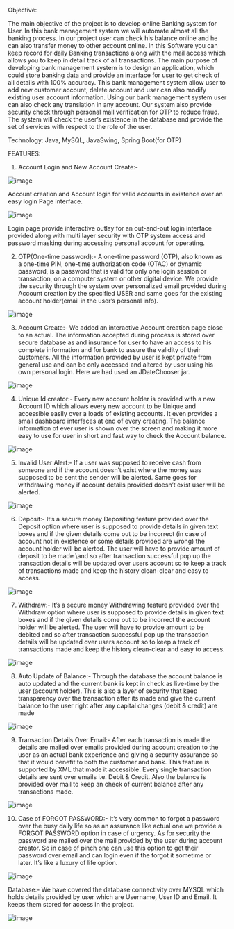 Objective:

The main objective of the project is to develop online Banking system for User. In this bank management system we will automate almost all the banking process. In our project user can check his balance online and he can also transfer money to other account online. In this Software you can keep record for daily Banking transactions along with the mail access which allows you to keep in detail track of all transactions. The main purpose of developing bank management system is to design an application, which could store banking data and provide an interface for user to get check of all details with 100% accuracy.
This bank management system allow user to add new customer account, delete account and user can also modify existing user account information. Using our bank management system user can also check any translation in any account. Our system also provide security check through personal mail verification for OTP  to reduce fraud. The system will check the user’s existence in the database and provide the set of services with respect to the role of the user.

Technology: Java, MySQL, JavaSwing, Spring Boot(for OTP)

FEATURES:

1. Account Login and New Account Create:-

![image](https://user-images.githubusercontent.com/86963278/235360842-05896c4c-2d15-4fd6-a34e-8ab013d14404.png)

Account creation and Account login for valid accounts in existence over an easy login Page interface.

![image](https://user-images.githubusercontent.com/86963278/235360925-3b74a691-5569-4fcb-89f3-b9556a1085e4.png)

Login page provide interactive outlay for an out-and-out login interface provided along with multi layer security with OTP system access and password masking during accessing personal account for operating.

2. OTP(One-time password):-
A one-time password (OTP), also known as a one-time PIN, one-time authorization code (OTAC) or dynamic password, is a password that is valid for only one login session or transaction, on a computer system or other digital device. We provide the security through the system over personalized email provided during Account creation by the specified USER and same goes for the existing account holder(email in the user’s personal info).

![image](https://user-images.githubusercontent.com/86963278/235360895-943d8a3e-9efa-4faf-9ff8-3b83f757b0db.png)

3. Account Create:- 
We added an interactive Account creation page close to an actual. The information accepted during process is stored over secure database as and insurance for user to have an access to his complete information and for bank to assure the validity of their customers. All the information provided by user is kept private from general use and can be only accessed and altered by user using his own personal login. Here we had used an JDateChooser jar.

![image](https://user-images.githubusercontent.com/86963278/235360939-8b5cefa9-c2b5-41e9-a5f1-ec96ec478b60.png)

4. Unique Id creator:-
Every new account holder is provided with a new Account ID which allows every new account to be Unique and accessible easily over a loads of existing accounts. It even provides a small dashboard interfaces at end of every creating. The balance information of ever user is shown over the screen and making it more easy to use for user in short and fast way to check the Account balance.

![image](https://user-images.githubusercontent.com/86963278/235361002-6259e402-995b-429c-b38e-6d7f9ebec823.png)

5. Invalid User Alert:-
If a user was supposed to receive cash from someone and if the account doesn’t exist where the money was supposed to be sent the sender will be alerted. Same goes for withdrawing money if account details provided doesn’t exist user will be alerted.

![image](https://user-images.githubusercontent.com/86963278/235360982-e9c2931c-6503-48ff-a698-db403d6cce9d.png)

6. Deposit:-
It’s a secure money Depositing feature provided over the Deposit option where user is supposed to provide details in given text boxes and if the given details come out to be incorrect (in case of account not in existence or some details provided are wrong) the account holder will be alerted. The user will have to  provide amount of deposit to be made \and so after transaction successful pop up the transaction details will be updated over users account so to keep a track of transactions made and keep the history clean-clear and easy to access.

![image](https://user-images.githubusercontent.com/86963278/235361058-df4dddb8-09d5-4b94-8c60-cfdd7c802992.png)

7. Withdraw:-
It’s a secure money Withdrawing feature provided over the Withdraw option where user is supposed to provide details in given text boxes and if the given details come out to be incorrect the account holder will be alerted. The user will have to  provide amount to be debited and so after transaction successful pop up the transaction details will be updated over users account so to keep a track of transactions made and keep the history clean-clear and easy to access.

![image](https://user-images.githubusercontent.com/86963278/235361091-777ee126-a108-4e40-b65f-62a7caf53188.png)

8. Auto Update of Balance:-
Through the database the account balance is auto updated and the current bank is kept in check as live-time by the user (account holder). This is also a layer of security that keep transparency over the transaction after its made and give the current balance to the user right after any capital changes (debit & credit) are made

![image](https://user-images.githubusercontent.com/86963278/235361114-a79ab958-c45c-4487-b10b-fe5bec202760.png)

9. Transaction Details Over Email:-
After each transaction is made the details are mailed over emails provided during account creation to the user as an actual bank experience and giving a security assurance so that it would benefit to both the customer and bank. This feature is supported by XML that made it accessible. Every single transaction details are sent over emails i.e. Debit & Credit. Also the balance is provided over mail to keep an check of current balance after any transactions made.

![image](https://user-images.githubusercontent.com/86963278/235361155-ee71e667-3cbd-4a39-8e19-66171f4d1681.png)

10. Case of  FORGOT PASSWORD:-
It’s very common to forgot a password over the busy daily life so as an assurance like actual one we provide a FORGOT PASSWORD option in case of urgency. As for security the password are mailed over the mail provided by the user during account creator. So in case of pinch one can use this option to get their password over email and can login even if the forgot it sometime or later. It’s like a luxury of life option.

![image](https://user-images.githubusercontent.com/86963278/235361194-9159b5f9-0e31-4893-a7bf-c7ca92384ba1.png)

Database:-
We have covered the database connectivity over MYSQL which holds details provided by user which are Username, User ID and Email. It keeps them stored for access in the project.

![image](https://user-images.githubusercontent.com/86963278/235361234-13a8f4f4-67c5-4cc7-884f-bfaf8265cf45.png)




